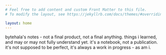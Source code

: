 ```yaml
---
# Feel free to add content and custom Front Matter to this file.
# To modify the layout, see https://jekyllrb.com/docs/themes/#overriding-theme-defaults

layout: home
---
```


bytehala's notes - not a final product, not a final anything. things i learned, and may or may not fully understand yet. it's a notebook, not a publication. it's not supposed to be perfect, it's always a work in progress - as am i.